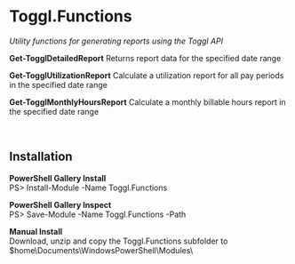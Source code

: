 # Toggl.Functions
*Utility functions for generating reports using the Toggl API*

**Get-TogglDetailedReport**
Returns report data for the specified date range

**Get-TogglUtilizationReport**
Calculate a utilization report for all pay periods in the specified date range

**Get-TogglMonthlyHoursReport**
Calculate a monthly billable hours report in the specified date range

<br />

Installation
--------------
**PowerShell Gallery Install**<br />
PS> Install-Module -Name Toggl.Functions

**PowerShell Gallery Inspect**<br />
PS> Save-Module -Name Toggl.Functions -Path <path>

**Manual Install**<br />
Download, unzip and copy the Toggl.Functions subfolder to $home\Documents\WindowsPowerShell\Modules\

